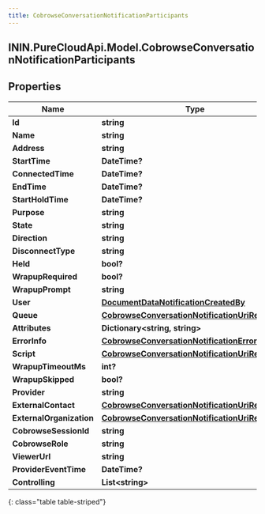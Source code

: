 ```yaml
---
title: CobrowseConversationNotificationParticipants
---
```

## ININ.PureCloudApi.Model.CobrowseConversationNotificationParticipants

## Properties

|Name | Type | Description | Notes|
|------------ | ------------- | ------------- | -------------|
| **Id** | **string** |  | [optional] |
| **Name** | **string** |  | [optional] |
| **Address** | **string** |  | [optional] |
| **StartTime** | **DateTime?** |  | [optional] |
| **ConnectedTime** | **DateTime?** |  | [optional] |
| **EndTime** | **DateTime?** |  | [optional] |
| **StartHoldTime** | **DateTime?** |  | [optional] |
| **Purpose** | **string** |  | [optional] |
| **State** | **string** |  | [optional] |
| **Direction** | **string** |  | [optional] |
| **DisconnectType** | **string** |  | [optional] |
| **Held** | **bool?** |  | [optional] |
| **WrapupRequired** | **bool?** |  | [optional] |
| **WrapupPrompt** | **string** |  | [optional] |
| **User** | [**DocumentDataNotificationCreatedBy**](DocumentDataNotificationCreatedBy.html) |  | [optional] |
| **Queue** | [**CobrowseConversationNotificationUriReference**](CobrowseConversationNotificationUriReference.html) |  | [optional] |
| **Attributes** | **Dictionary&lt;string, string&gt;** |  | [optional] |
| **ErrorInfo** | [**CobrowseConversationNotificationErrorInfo**](CobrowseConversationNotificationErrorInfo.html) |  | [optional] |
| **Script** | [**CobrowseConversationNotificationUriReference**](CobrowseConversationNotificationUriReference.html) |  | [optional] |
| **WrapupTimeoutMs** | **int?** |  | [optional] |
| **WrapupSkipped** | **bool?** |  | [optional] |
| **Provider** | **string** |  | [optional] |
| **ExternalContact** | [**CobrowseConversationNotificationUriReference**](CobrowseConversationNotificationUriReference.html) |  | [optional] |
| **ExternalOrganization** | [**CobrowseConversationNotificationUriReference**](CobrowseConversationNotificationUriReference.html) |  | [optional] |
| **CobrowseSessionId** | **string** |  | [optional] |
| **CobrowseRole** | **string** |  | [optional] |
| **ViewerUrl** | **string** |  | [optional] |
| **ProviderEventTime** | **DateTime?** |  | [optional] |
| **Controlling** | **List&lt;string&gt;** |  | [optional] |
{: class="table table-striped"}


